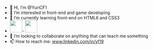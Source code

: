 - 👋 Hi, I’m @YuriCF1
- 👀 I’m interested in front-end and game developing 
- 🌱 I’m currently learning front-end on HTML6 and CSS3 
- <img src="https://cdn.jsdelivr.net/gh/devicons/devicon/icons/html5/html5-original-wordmark.svg" width="40" height="40"/>- <img src="https://cdn.jsdelivr.net/gh/devicons/devicon/icons/css3/css3-original-wordmark.svg" width="40" height="40"/>
- 💞️ I’m looking to collaborate on anything that can teach me something
- 📫 How to reach me: www.linkedin.com/in/yf19



<!---
YuriCF1/YuriCF1 is a ✨ special ✨ repository because its `README.md` (this file) appears on your GitHub profile.
You can click the Preview link to take a look at your changes.
--->
